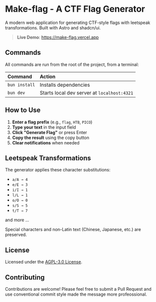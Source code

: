 # Make-flag - A CTF Flag Generator

A modern web application for generating CTF-style flags with leetspeak transformations. Built with Astro and shadcn/ui.

> **Live Demo**: https://make-flag.vercel.app

## Commands

All commands are run from the root of the project, from a terminal:

| Command                   | Action                                           |
| :------------------------ | :----------------------------------------------- |
| `bun install`             | Installs dependencies                            |
| `bun dev`                 | Starts local dev server at `localhost:4321`     |

## How to Use

1. **Enter a flag prefix** (e.g., `flag`, `HTB`, `PICO`)
2. **Type your text** in the input field
3. **Click "Generate Flag"** or press Enter
4. **Copy the result** using the copy button
5. **Clear notifications** when needed

## Leetspeak Transformations

The generator applies these character substitutions:

- `a/A → 4`
- `e/E → 3`
- `i/I → 1`
- `l/L → 1`
- `o/O → 0`
- `s/S → 5`
- `t/T → 7`

and more ...

Special characters and non-Latin text (Chinese, Japanese, etc.) are preserved.

## License

Licensed under the [AGPL-3.0 License](LICENSE).

## Contributing

Contributions are welcome! Please feel free to submit a Pull Request and use conventional commit style made the message more profeossional.